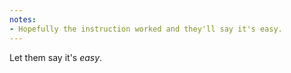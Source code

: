 ```yaml
---
notes:
- Hopefully the instruction worked and they'll say it's easy.
---
```



Let them say it's *easy*.